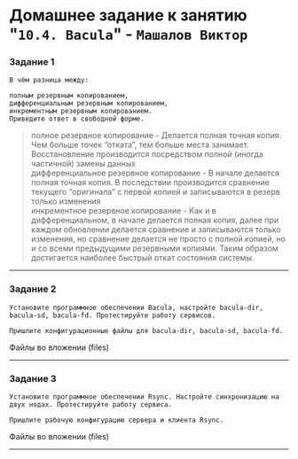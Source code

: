 # Домашнее задание к занятию "`10.4. Bacula`" - `Машалов Виктор`
### Задание 1
```
В чём разница между:

полным резервным копированием,
дифференциальным резервным копированием,
инкрементным резервным копированием.
Приведите ответ в свободной форме.
```
> полное резервное копирование - Делается полная точная копия.
Чем больше точек “отката”, тем больше места занимает.
Восстановление производится посредством полной (иногда частичной) замены данных   
> дифференциальное резервное копирование - В начале делается полная точная копия. В последствии производится сравнение текущего “оригинала” с первой копией и записываются в резерв только изменения   
> инкрементное резервное копирование - Как и в дифференциальном, в начале делается полная копия, далее при каждом обновлении делается сравнение и записываются только изменения, но сравнение делается не просто с полной копией, но и со всеми предыдущими резервными копиями. Таким образом достигается наиболее быстрый откат состояния системы.   
---
### Задание 2
```
Установите программное обеспечении Bacula, настройте bacula-dir, bacula-sd, bacula-fd. Протестируйте работу сервисов.

Пришлите конфигурационные файлы для bacula-dir, bacula-sd, bacula-fd.
```
Файлы во вложении (files)

---

### Задание 3
```
Установите программное обеспечении Rsync. Настройте синхронизацию на двух нодах. Протестируйте работу сервиса.

Пришлите рабочую конфигурацию сервера и клиента Rsync.
```

Файлы во вложении (files)

---